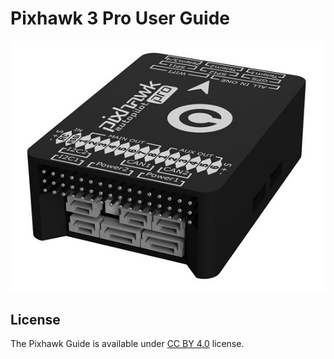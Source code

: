 # Pixhawk 3 Pro User Guide

![pixhawk](.gitbook/assets/pixhawk3d.jpg)

## License

The Pixhawk Guide is available under [CC BY 4.0](https://creativecommons.org/licenses/by/4.0/) license.

